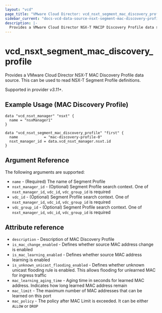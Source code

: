 ```yaml
---
layout: "vcd"
page_title: "VMware Cloud Director: vcd_nsxt_segment_mac_discovery_profile"
sidebar_current: "docs-vcd-data-source-nsxt-segment-mac-discovery-profile"
description: |-
  Provides a VMware Cloud Director NSX-T MACIP Discovery Profile data source. This can be used to read NSX-T Segment Profile definitions.
---
```


# vcd\_nsxt\_segment\_mac\_discovery\_profile

Provides a VMware Cloud Director NSX-T MAC Discovery Profile data source. This can be used to read NSX-T Segment Profile definitions.

Supported in provider *v3.11+*.

## Example Usage (MAC Discovery Profile)

```hcl
data "vcd_nsxt_manager" "nsxt" {
  name = "nsxManager1"
}

data "vcd_nsxt_segment_mac_discovery_profile" "first" {
  name            = "mac-discovery-profile-0"
  nsxt_manager_id = data.vcd_nsxt_manager.nsxt.id
}
```


## Argument Reference

The following arguments are supported:

* `name` - (Required) The name of Segment Profile
* `nsxt_manager_id` - (Optional) Segment Profile search context. One of `nsxt_manager_id`, `vdc_id`, `vdc_group_id` is required
* `vdc_id` - (Optional) Segment Profile search context. One of `nsxt_manager_id`, `vdc_id`, `vdc_group_id` is required
* `vdc_group_id` - (Optional) Segment Profile search context. One of `nsxt_manager_id`, `vdc_id`, `vdc_group_id` is required


## Attribute reference

* `description` - Description of MAC Discovery Profile
* `is_mac_change_enabled` - Defines whether source MAC address change is enabled
* `is_mac_learning_enabled` - Defines whether source MAC address learning is enabled
* `is_unknown_unicast_flooding_enabled` - Defines whether unknown unicast flooding rule is enabled.
  This allows flooding for unlearned MAC for ingress traffic
* `mac_learning_aging_time` - Aging time in seconds for learned MAC address. Indicates how long
  learned MAC address remain
* `mac_limit` - The maximum number of MAC addresses that can be learned on this port
* `mac_policy` - The policy after MAC Limit is exceeded. It can be either `ALLOW` or `DROP`